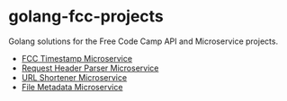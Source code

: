 # golang-fcc-projects

Golang solutions for the Free Code Camp API and Microservice projects.
- [FCC Timestamp Microservice](https://curse-arrow.glitch.me/)
- [Request Header Parser Microservice](https://dandelion-roar.glitch.me/)
- [URL Shortener Microservice](https://thread-paper.glitch.me/)
- [File Metadata Microservice](https://purple-paladin.glitch.me/)